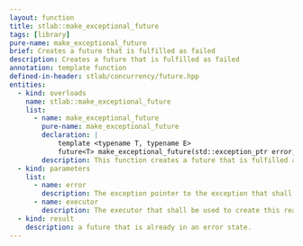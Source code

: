 ```yaml
---
layout: function
title: stlab::make_exceptional_future
tags: [library]
pure-name: make_exceptional_future
brief: Creates a future that is fulfilled as failed
description: Creates a future that is fulfilled as failed
annotation: template function
defined-in-header: stlab/concurrency/future.hpp
entities:
  - kind: overloads
    name: stlab::make_exceptional_future
    list:
      - name: make_exceptional_future
        pure-name: make_exceptional_future
        declaration: |
            template <typename T, typename E>
            future<T> make_exceptional_future(std::exception_ptr error, E executor)
        description: This function creates a future that is fulfilled as failed.
  - kind: parameters
    list:
      - name: error
        description: The exception pointer to the exception that shall be the result of the fulfilled future
      - name: executor
        description: The executor that shall be used to create this ready future
  - kind: result
    description: a future that is already in an error state.
---
```

